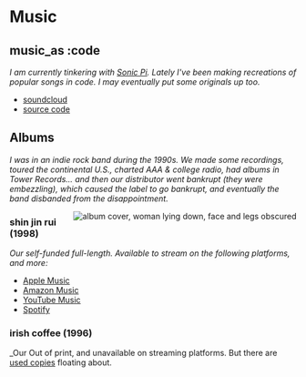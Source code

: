 # Music

## music_as :code

_I am currently tinkering with [Sonic Pi](https://sonic-pi.net). Lately I've been making recreations of popular songs in code. I may eventually put some originals up too._

- [soundcloud](https://soundcloud.com/f1337)
- [source code](https://github.com/f1337/music)

## Albums

_I was in an indie rock band during the 1990s. We made some recordings, toured the continental U.S., charted AAA & college radio, had albums in Tower Records… and then our distributor went bankrupt (they were embezzling), which caused the label to go bankrupt, and eventually the band disbanded from the disappointment._

<div style="float: right;"><img src="https://is3-ssl.mzstatic.com/image/thumb/Music/y2003/m12/d11/h20/s05.neshiner.tif/300x300bb.webp" alt="album cover, woman lying down, face and legs obscured" />
</div>

### shin jin rui (1998)

_Our self-funded full-length. Available to stream on the following platforms, and more:_

- [Apple Music](https://music.apple.com/us/album/shin-jin-rui/4058385)
- [Amazon Music](https://www.amazon.com/Shin-Jin-Rui-Adam/dp/B0012D80EC)
- [YouTube Music](https://music.youtube.com/playlist?list=OLAK5uy_m02SZ1HMI0pda5YiU8c7BJQv9niXYHDpU)
- [Spotify](https://open.spotify.com/album/4U8QKNZXmOZgDzHDm6RDoe)

### irish coffee (1996)

_Our 
Out of print, and unavailable on streaming platforms. But there are [used copies](https://www.amazon.com/Irish-Coffee-Adam/dp/B000CA9WS4) floating about.
<!--stackedit_data:
eyJoaXN0b3J5IjpbMTAzNjUwMzEyLC0xNjI4MzE4NjA0LDIyMT
M2MjA0MSw2NzM2NjgwMDQsMTk3OTQ5OTk4MCwxMDI0OTIzOTMz
LDEwMzMyMjQ5MzBdfQ==
-->
